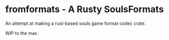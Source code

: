 # fromformats - A Rusty SoulsFormats

An attempt at making a rust-based souls game format
codec crate.

WIP to the max.

